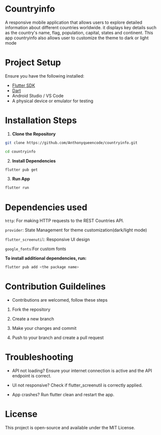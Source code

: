 
# Countryinfo
A responsive mobile application that allows users to explore detailed information about different countries worldwide. it displays key details such as the country's name, flag, population, capital, states and continent. This app countryinfo also allows user to customize the theme to dark or light mode

# Project Setup


Ensure you have the following installed:

- [Flutter SDK](https://flutter.dev/docs/get-started/install)
- [Dart](https://dart.dev/get-dart)
- Android Studio / VS Code
- A physical device or emulator for testing
  
# Installation Steps

1.  **Clone the Repository**
   ```sh
   git clone https://github.com/Anthonyqueencode/countryinfo.git

   cd countryinfo
  ```

 2. **Install Dependencies**
   ```sh
   flutter pub get

   ```
 3.  **Run App**
   ```sh
   flutter run

   ```
# Dependencies used
`http`: For making HTTP requests to the REST Countries API.

`provider`:  State Management for theme customization(dark/light mode)

`flutter_screenutil`: Responsive UI design

 `google_fonts`:For custom fonts

  **To install additional dependencies, run:**
   ```sh
   flutter pub add <the package name>

   ```

# Contribution Guildelines
- Contributions are welcomed, follow these steps
1. Fork the repository
   
2. Create a new branch
   
3. Make your changes and commit
   
4. Push to your branch and create a pull request

# Troubleshooting
- API not loading? Ensure your internet connection is active and the API endpoint is correct.
  
- UI not responsive? Check if flutter_screenutil is correctly applied.
  
- App crashes? Run flutter clean and restart the app.

# License
This project is open-source and available under the MIT License.







